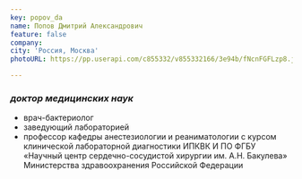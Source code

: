 ```yaml
---
key: popov_da
name: Попов Дмитрий Александрович
feature: false
company: 
city: 'Россия, Москва'
photoURL: https://pp.userapi.com/c855332/v855332166/3e94b/fNcnFGFLzp8.jpg

---
```


### *доктор медицинских наук*

- врач-бактериолог
- заведующий лабораторией
- профессор кафедры анестезиологии и реаниматологии с курсом клинической лабораторной диагностики ИПКВК И ПО ФГБУ «Научный центр сердечно-сосудистой хирургии им. А.Н. Бакулева» Министерства здравоохранения Российской Федерации